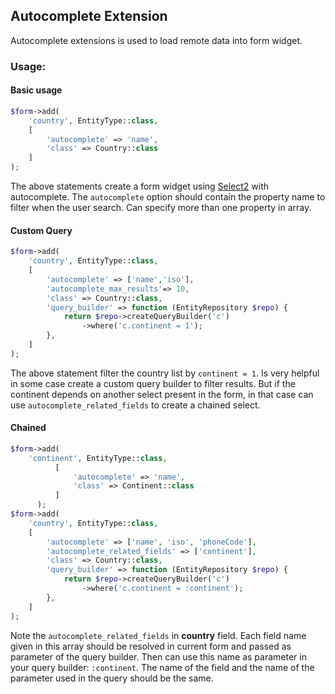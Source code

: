 ## Autocomplete Extension

Autocomplete extensions is used to load remote data into form widget.

### Usage:

#### Basic usage

````php
$form->add(
    'country', EntityType::class,
    [
        'autocomplete' => 'name',
        'class' => Country::class
    ]
);
````
The above statements create a form widget using [Select2](https://select2.github.io/)
with autocomplete. The `autocomplete` option should contain the property name to filter when the user search. 
Can specify more than one property in array.

#### Custom Query

````php
$form->add(
    'country', EntityType::class,
    [
        'autocomplete' => ['name','iso'],
        'autocomplete_max_results'=> 10,
        'class' => Country::class,
        'query_builder' => function (EntityRepository $repo) {
            return $repo->createQueryBuilder('c')
                ->where('c.continent = 1');
        },
    ]
);
````
The above statement filter the country list by `continent = 1`. 
Is very helpful in some case create a custom query builder to filter results.
But if the continent depends on another select present in the form, in that case
can use `autocomplete_related_fields` to create a chained select.

#### Chained

````php
$form->add(
    'continent', EntityType::class,
          [
              'autocomplete' => 'name',
              'class' => Continent::class
          ]
      );
$form->add(
    'country', EntityType::class,
    [
        'autocomplete' => ['name', 'iso', 'phoneCode'],
        'autocomplete_related_fields' => ['continent'],
        'class' => Country::class,
        'query_builder' => function (EntityRepository $repo) {
            return $repo->createQueryBuilder('c')
                ->where('c.continent = :continent');
        },
    ]
);
````

Note the `autocomplete_related_fields` in **country** field.
Each field name given in this array should be resolved in current form and passed as parameter of the query builder. 
Then can use this name as parameter in your query builder: `:continent`. 
The name of the field and the name of the parameter used in the query should be the same.
        